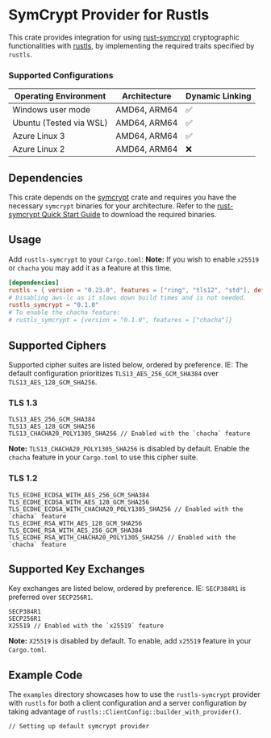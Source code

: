 # SymCrypt Provider for Rustls

This crate provides integration for using [rust-symcrypt](https://github.com/microsoft/rust-symcrypt) cryptographic functionalities with  [rustls](https://github.com/rustls/rustls), by implementing the required traits specified by `rustls`.


### Supported Configurations

| Operating Environment | Architecture      | Dynamic Linking |
| --------------------- | ----------------- | ----------- |
| Windows user mode     | AMD64, ARM64      | ✅          | 
| Ubuntu (Tested via WSL)       | AMD64, ARM64      | ✅          | 
| Azure Linux 3         | AMD64, ARM64      | ✅          |
| Azure Linux 2         | AMD64, ARM64      | ❌          |

## Dependencies

This crate depends on the [symcrypt](https://github.com/microsoft/rust-symcrypt) crate and requires you have the necessary `symcrypt` binaries for your architecture.
Refer to the [rust-symcrypt Quick Start Guide](https://github.com/microsoft/rust-symcrypt/tree/main/rust-symcrypt#quick-start-guide) to download the required binaries.

## Usage

Add `rustls-symcrypt` to your `Cargo.toml`:
**Note:** If you wish to enable `x25519` or `chacha` you may add it as a feature at this time.

```toml
[dependencies]
rustls = { version = "0.23.0", features = ["ring", "tls12", "std"], default-features = false }
# Disabling aws-lc as it slows down build times and is not needed.
rustls_symcrypt = "0.1.0"
# To enable the chacha feature:
# rustls_symcrypt = {version = "0.1.0", features = ["chacha"]}
```

## Supported Ciphers

Supported cipher suites are listed below, ordered by preference. IE: The default configuration prioritizes `TLS13_AES_256_GCM_SHA384` over `TLS13_AES_128_GCM_SHA256`.

### TLS 1.3

```ignore
TLS13_AES_256_GCM_SHA384
TLS13_AES_128_GCM_SHA256
TLS13_CHACHA20_POLY1305_SHA256 // Enabled with the `chacha` feature
```

**Note:** `TLS13_CHACHA20_POLY1305_SHA256` is disabled by default. Enable the `chacha` feature in your `Cargo.toml` to use this cipher suite.

### TLS 1.2

```ignore
TLS_ECDHE_ECDSA_WITH_AES_256_GCM_SHA384
TLS_ECDHE_ECDSA_WITH_AES_128_GCM_SHA256
TLS_ECDHE_ECDSA_WITH_CHACHA20_POLY1305_SHA256 // Enabled with the `chacha` feature
TLS_ECDHE_RSA_WITH_AES_128_GCM_SHA256
TLS_ECDHE_RSA_WITH_AES_256_GCM_SHA384
TLS_ECDHE_RSA_WITH_CHACHA20_POLY1305_SHA256 // Enabled with the `chacha` feature
```

## Supported Key Exchanges

Key exchanges are listed below, ordered by preference. IE: `SECP384R1` is preferred over `SECP256R1`.

```ignore
SECP384R1
SECP256R1
X25519 // Enabled with the `x25519` feature
```

**Note:** `X25519` is disabled by default. To enable, add `x25519` feature in your `Cargo.toml`.

## Example Code

The `examples` directory showcases how to use the `rustls-symcrypt` provider with `rustls` for both a client configuration and a server configuration by taking advantage of `rustls::ClientConfig::builder_with_provider()`.

```
// Setting up default symcrypt provider





```
